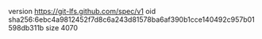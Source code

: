 version https://git-lfs.github.com/spec/v1
oid sha256:6ebc4a9812452f7d8c6a243d81578ba6af390b1cce140492c957b01598db311b
size 4070
